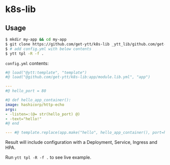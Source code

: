# k8s-lib

## Usage

```bash
$ mkdir my-app && cd my-app
$ git clone https://github.com/get-ytt/k8s-lib _ytt_lib/github.com/get-ytt/k8s-lib
$ # add config.yml with below contents
$ ytt tpl -R -f .
```

`config.yml` contents:

```yaml
#@ load("@ytt:template", "template")
#@ load("@github.com/get-ytt/k8s-lib:app/module.lib.yml", "app")

---
#@ hello_port = 80

#@ def hello_app_container():
image: hashicorp/http-echo
args:
- -listen=:(@= str(hello_port) @)
- -text="hello!"
#@ end

--- #@ template.replace(app.make("hello", hello_app_container(), port=hello_port).config())
```

Result will include configuration with a Deployment, Service, Ingress and HPA.

Run `ytt tpl -R -f .` to see live example.
